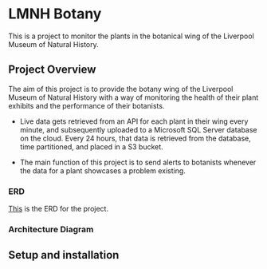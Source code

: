 # LMNH Botany

This is a project to monitor the plants in the botanical wing of the Liverpool Museum of Natural History.

## Project Overview

The aim of this project is to provide the botany wing of the Liverpool Museum of Natural History with a way of monitoring the health of their plant exhibits and the performance of their botanists.

- Live data gets retrieved from an API for each plant in their wing every minute, and subsequently uploaded to a Microsoft SQL Server database on the cloud. Every 24 hours, that data is retrieved from the database, time partitioned, and placed in a S3 bucket. 

- The main function of this project is to send alerts to botanists whenever the data for a plant showcases a problem existing.

### ERD

[This](https://drawsql.app/teams/sigma-labs-48/diagrams/lmnh-plant-monitoring-erd) is the ERD for the project.

### Architecture Diagram



## Setup and installation